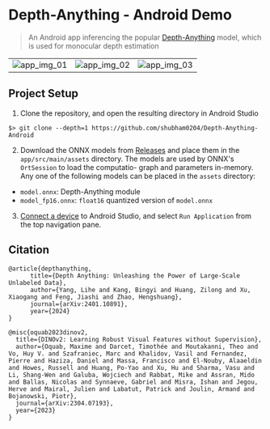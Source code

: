# Depth-Anything - Android Demo

> An Android app inferencing the popular [Depth-Anything](https://arxiv.org/abs/2401.10891) model, which is used for monocular depth estimation

<table>
<tr>
<td>
<img src="https://github.com/shubham0204/Depth-Anything-Android/assets/41076823/d0b5cf01-2949-4adc-8af8-deeb4c3df1f7" alt="app_img_01">
</td>
<td>
<img src="https://github.com/shubham0204/Depth-Anything-Android/assets/41076823/5bec8e82-f8bd-426e-9aad-37a45287a033" alt="app_img_02">
</td>
<td>
<img src="https://github.com/shubham0204/Depth-Anything-Android/assets/41076823/196d741d-603e-4adb-aa64-0f73b30b1c73" alt="app_img_03">
</td>
</tr>
</table>


## Project Setup

1. Clone the repository, and open the resulting directory in Android Studio

```
$> git clone --depth=1 https://github.com/shubham0204/Depth-Anything-Android
```

2. Download the ONNX models from [Releases](https://github.com/shubham0204/Depth-Anything-Android/releases) and place them in the `app/src/main/assets` directory. The models are used by ONNX's `OrtSession` to load the computatio- graph and parameters in-memory. Any one of the following models can be placed in the `assets` directory:

* `model.onnx`: Depth-Anything module 
* `model_fp16.onnx`: `float16` quantized version of `model.onnx`

3. [Connect a device](https://developer.android.com/codelabs/basic-android-kotlin-compose-connect-device#0) to Android Studio, and select `Run Application` from the top navigation pane.

## Citation

```
@article{depthanything,
      title={Depth Anything: Unleashing the Power of Large-Scale Unlabeled Data}, 
      author={Yang, Lihe and Kang, Bingyi and Huang, Zilong and Xu, Xiaogang and Feng, Jiashi and Zhao, Hengshuang},
      journal={arXiv:2401.10891},
      year={2024}
}
```

```
@misc{oquab2023dinov2,
  title={DINOv2: Learning Robust Visual Features without Supervision},
  author={Oquab, Maxime and Darcet, Timothée and Moutakanni, Theo and Vo, Huy V. and Szafraniec, Marc and Khalidov, Vasil and Fernandez, Pierre and Haziza, Daniel and Massa, Francisco and El-Nouby, Alaaeldin and Howes, Russell and Huang, Po-Yao and Xu, Hu and Sharma, Vasu and Li, Shang-Wen and Galuba, Wojciech and Rabbat, Mike and Assran, Mido and Ballas, Nicolas and Synnaeve, Gabriel and Misra, Ishan and Jegou, Herve and Mairal, Julien and Labatut, Patrick and Joulin, Armand and Bojanowski, Piotr},
  journal={arXiv:2304.07193},
  year={2023}
}
```